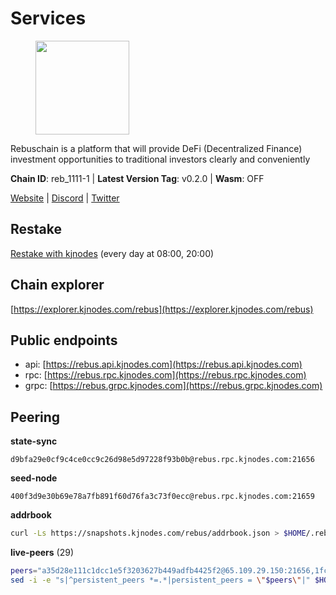 # Services

<figure><img src="https://raw.githubusercontent.com/kj89/testnet_manuals/main/pingpub/logos/rebus.png" width="150" alt=""><figcaption></figcaption></figure>

Rebuschain is a platform that will provide DeFi (Decentralized Finance)  investment opportunities to traditional investors clearly and conveniently

**Chain ID**: reb_1111-1 | **Latest Version Tag**: v0.2.0 | **Wasm**: OFF

[Website](https://www.rebuschain.com) | [Discord](https://discord.gg/rebuschain) | [Twitter](https://twitter.com/RebusChain)

## Restake

[Restake with kjnodes](https://restake.app/rebus/rebusvaloper1vndzy8y55ylgpmmsc34uy8rm6kqlml6ffs9lrv) (every day at 08:00, 20:00)
## Chain explorer
[https://explorer.kjnodes.com/rebus](https://explorer.kjnodes.com/rebus)

## Public endpoints

* api: [https://rebus.api.kjnodes.com](https://rebus.api.kjnodes.com)
* rpc: [https://rebus.rpc.kjnodes.com](https://rebus.rpc.kjnodes.com)
* grpc: [https://rebus.grpc.kjnodes.com](https://rebus.grpc.kjnodes.com)

## Peering

**state-sync**

```text
d9bfa29e0cf9c4ce0cc9c26d98e5d97228f93b0b@rebus.rpc.kjnodes.com:21656
```

**seed-node**

```text
400f3d9e30b69e78a7fb891f60d76fa3c73f0ecc@rebus.rpc.kjnodes.com:21659
```

**addrbook**
```bash
curl -Ls https://snapshots.kjnodes.com/rebus/addrbook.json > $HOME/.rebusd/config/addrbook.json
```

**live-peers** (29)
```bash
peers="a35d28e111c1dcc1e5f3203627b449adfb4425f2@65.109.29.150:21656,1fcb45323f9045707c0c344a60d7cb906008cfaf@65.109.80.176:26656,5f29f14fe3dd7e1d86caa4d344e67ee81c32255f@65.109.37.228:26656,256d9790bf186f5a275790f7fe01e1b8800dcaaf@65.21.88.78:26656,10eb2d456219ea712c696251ddf231bbec6d987c@65.109.37.58:15656,641b33b0e909630868133820605edf2b4ba4969a@65.109.49.109:26656,8f023504e27873141164b6fbf1c4b788ff8d533b@159.69.200.24:26656,17779ded6b3dc2f31d6c6f40cc6f07d802753ba7@78.47.153.128:26656,c124ce0b508e8b9ed1c5b6957f362225659b5343@134.65.192.98:26656,e056318da91e77585f496333040e00e12f6941d1@51.83.97.166:26656,b570827e4397512e077028ea7121d3e19eb25bab@85.10.200.221:26656,a3d975c913570ad217d9a3de01a8616ad5ce20f8@142.132.128.137:26656,ab6a4ae2857ac05fa8f45b03871fa3945193fc61@46.4.81.204:35656,4a4d2e7070e05ad6c13628d2f191d96172659452@65.109.65.210:40656,b8137c688096d1abcf56942d335d061f212e6629@62.212.65.138:34656,05483a7ec0160b17de1ad8e7793c7502e70e5525@146.59.85.223:17256,6daeb8cfea285f561e167a0d94718b61e2cf7944@5.189.187.36:21656,d9bfa29e0cf9c4ce0cc9c26d98e5d97228f93b0b@65.109.88.38:21656,ff7621be29e39e9fdf07f2501e1a217201ca29ee@213.239.207.175:39656,ff7031f45a97600076f72b9318167e3dfcd2a17e@65.21.136.170:52656,57f475bb44fc6f121790d523ce06fb4e0ad9ab69@141.95.65.73:17256,f546370843f92e2415524a7b18f9cd528e2fd706@65.109.55.186:26656,36afb1c827f52d38d7cd328b384d644b531b5997@65.108.238.102:17256,34e3178b6e0f25451fd690c15fc199d5a9bdfb9b@15.204.197.11:26656,ce38728ac38ebbb4a72d496d42f8e9030af441d7@162.19.137.25:26656,d28516746773bfaeca4efa5537c0bf5990b8828e@65.21.229.33:27656,f4ad005ee8ec25508c498294e9e83d81b188ea49@185.248.24.16:21656,b8c42fcb311b47cdb8285b5697f661fbba5bf1a5@51.68.157.129:26656,d3a8fdbe6776fc71998fa893abcd634461b52b19@65.109.92.241:40106"
sed -i -e "s|^persistent_peers *=.*|persistent_peers = \"$peers\"|" $HOME/.rebusd/config/config.toml
```
